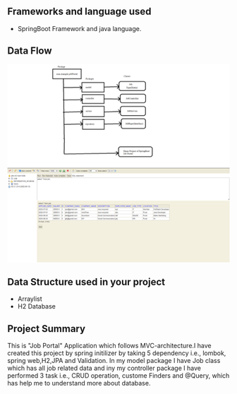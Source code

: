 ## **Frameworks and language used**
* SpringBoot Framework and java language.
## **Data Flow**

![Data Flow](DFD3.png)
![DataBase Design](DataBaseDesign.png)
## **Data Structure used in your project**
* Arraylist
* H2 Database
## **Project Summary**

This is "Job Portal" Application which follows MVC-architecture.I have created this project by spring initilizer by taking 5 dependency i.e., lombok, spring web,H2,JPA and Validation. In my model package I have Job class which has all job related data and iny my controller package I have performed 3 task i.e., CRUD operation, custome Finders and @Query, which has help me to understand more about database.

